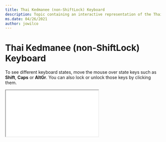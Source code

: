 ```yaml
--- 
title: Thai Kedmanee (non-ShiftLock) Keyboard 
description: Topic containing an interactive representation of the Thai Kedmanee (non-ShiftLock) Keyboard 
ms.date: 04/26/2021 
author: jowilco 
--- 
```

 
# Thai Kedmanee (non-ShiftLock) Keyboard 
 
To see different keyboard states, move the mouse over state keys such as **Shift**, **Caps** or **AltGr**. You can also lock or unlock those keys by clicking them. 
 
<iframe src="kbdth2.html"></iframe> 
